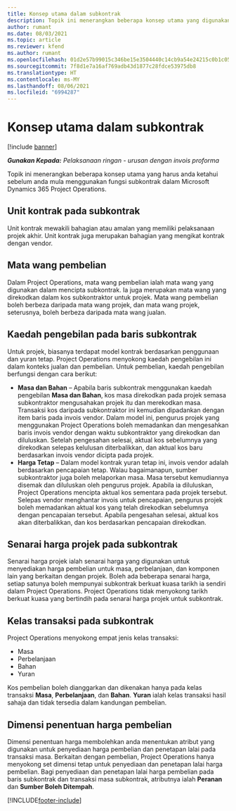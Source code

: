 ```yaml
---
title: Konsep utama dalam subkontrak
description: Topik ini menerangkan beberapa konsep utama yang digunakan pada subkontrak dalam Microsoft Dynamics 365 Project Operations.
author: rumant
ms.date: 08/03/2021
ms.topic: article
ms.reviewer: kfend
ms.author: rumant
ms.openlocfilehash: 01d2e57b99015c346be15e3504440c14cb9a54e24215c0b1c052c5112f4b940a
ms.sourcegitcommit: 7f8d1e7a16af769adb43d1877c28fdce53975db8
ms.translationtype: HT
ms.contentlocale: ms-MY
ms.lasthandoff: 08/06/2021
ms.locfileid: "6994287"
---
```

# <a name="key-concepts-in-subcontracting"></a>Konsep utama dalam subkontrak

[!include [banner](../../includes/dataverse-preview.md)]

_**Gunakan Kepada:** Pelaksanaan ringan - urusan dengan invois proforma_

Topik ini menerangkan beberapa konsep utama yang harus anda ketahui sebelum anda mula menggunakan fungsi subkontrak dalam Microsoft Dynamics 365 Project Operations.

## <a name="contracting-unit-on-the-subcontract"></a>Unit kontrak pada subkontrak

Unit kontrak mewakili bahagian atau amalan yang memiliki pelaksanaan projek akhir. Unit kontrak juga merupakan bahagian yang mengikat kontrak dengan vendor.

## <a name="purchase-currency"></a>Mata wang pembelian

Dalam Project Operations, mata wang pembelian ialah mata wang yang digunakan dalam mencipta subkontrak. Ia juga merupakan mata wang yang direkodkan dalam kos subkontraktor untuk projek. Mata wang pembelian boleh berbeza daripada mata wang projek, dan mata wang projek, seterusnya, boleh berbeza daripada mata wang jualan.

## <a name="billing-methods-on-subcontract-lines"></a>Kaedah pengebilan pada baris subkontrak

Untuk projek, biasanya terdapat model kontrak berdasarkan penggunaan dan yuran tetap. Project Operations menyokong kaedah pengebilan ini dalam konteks jualan dan pembelian. Untuk pembelian, kaedah pengebilan berfungsi dengan cara berikut:

- **Masa dan Bahan** – Apabila baris subkontrak menggunakan kaedah pengebilan **Masa dan Bahan**, kos masa direkodkan pada projek semasa subkontraktor mengusahakan projek itu dan merekodkan masa. Transaksi kos daripada subkontraktor ini kemudian dipadankan dengan item baris pada invois vendor. Dalam model ini, pengurus projek yang menggunakan Project Operations boleh memadankan dan mengesahkan baris invois vendor dengan waktu subkontraktor yang direkodkan dan diluluskan. Setelah pengesahan selesai, aktual kos sebelumnya yang direkodkan selepas kelulusan diterbalikkan, dan aktual kos baru berdasarkan invois vendor dicipta pada projek.
- **Harga Tetap** – Dalam model kontrak yuran tetap ini, invois vendor adalah berdasarkan pencapaian tetap. Walau bagaimanapun, sumber subkontraktor juga boleh melaporkan masa. Masa tersebut kemudiannya disemak dan diluluskan oleh pengurus projek. Apabila ia diluluskan, Project Operations mencipta aktual kos sementara pada projek tersebut. Selepas vendor menghantar invois untuk pencapaian, pengurus projek boleh memadankan aktual kos yang telah direkodkan sebelumnya dengan pencapaian tersebut. Apabila pengesahan selesai, aktual kos akan diterbalikkan, dan kos berdasarkan pencapaian direkodkan.

## <a name="project-price-lists-on-subcontracts"></a>Senarai harga projek pada subkontrak

Senarai harga projek ialah senarai harga yang digunakan untuk menyediakan harga pembelian untuk masa, perbelanjaan, dan komponen lain yang berkaitan dengan projek. Boleh ada beberapa senarai harga, setiap satunya boleh mempunyai subkontrak berkuat kuasa tarikh ia sendiri dalam Project Operations. Project Operations tidak menyokong tarikh berkuat kuasa yang bertindih pada senarai harga projek untuk subkontrak.

## <a name="transaction-classes-on-subcontracts"></a>Kelas transaksi pada subkontrak

Project Operations menyokong empat jenis kelas transaksi:

- Masa
- Perbelanjaan
- Bahan
- Yuran

Kos pembelian boleh dianggarkan dan dikenakan hanya pada kelas transaksi **Masa**, **Perbelanjaan**, dan **Bahan**. **Yuran** ialah kelas transaksi hasil sahaja dan tidak tersedia dalam kandungan pembelian.

## <a name="purchase-pricing-dimensions"></a>Dimensi penentuan harga pembelian

Dimensi penentuan harga membolehkan anda menentukan atribut yang digunakan untuk penyediaan harga pembelian dan penetapan lalai pada transaksi masa. Berkaitan dengan pembelian, Project Operations hanya menyokong set dimensi tetap untuk penyediaan dan penetapan lalai harga pembelian. Bagi penyediaan dan penetapan lalai harga pembelian pada baris subkontrak dan transaksi masa subkontrak, atributnya ialah **Peranan** dan **Sumber Boleh Ditempah**.

[!INCLUDE[footer-include](../../includes/footer-banner.md)]
